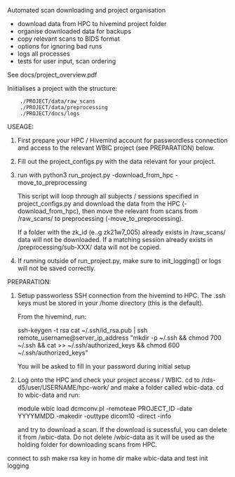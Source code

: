 Automated scan downloading and project organisation

- download data from HPC to hivemind project folder
- organise downloaded data for backups
- copy relevant scans to BIDS format
- options for ignoring bad runs
- logs all processes
- tests for user input, scan ordering

See docs/project_overview.pdf 

Iniitialises a project with the structure:

		./PROJECT/data/raw_scans  
		./PROJECT/data/preprocessing  
		./PROJECT/docs/logs  


USEAGE:

1) First prepare your HPC / Hivemind account for passwordless
   connection and access to the relevant WBIC project (see PREPARATION) below.

2) Fill out the project_configs.py with the data relevant for your project.

3) run with python3 run_project.py -download_from_hpc -move_to_preprocessing
  
   This script will loop through all subjects / sessions specified in project_configs.py
   and download the data from the HPC (-download_from_hpc), then move the relevant
   from scans from /raw_scans/ to preprocessing (-move_to_preprocessing). 

   If a folder with the zk_id (e..g zk21w7_005) already exists in /raw_scans/
   data will not be downloaded. If a matching session already exists in 
   /preprocessing/sub-XXX/ data will not be copied. 

4) If running outside of run_project.py, make sure to init_logging()
   or logs will not be saved correctly.
   

PREPARATION:

1) Setup passworless SSH connection from the hivemind to HPC. The .ssh keys must be stored 
   in your /home directory (this is the default).

   From the hivemind, run:
   
   ssh-keygen -t rsa
   cat ~/.ssh/id_rsa.pub | ssh remote_username@server_ip_address "mkdir -p ~/.ssh && chmod 700 ~/.ssh && cat >> ~/.ssh/authorized_keys && chmod 600 ~/.ssh/authorized_keys"


   You will be asked to fill in your password during initial setup

2) Log onto the HPC and check your project access / WBIC. cd to /rds-d5/user/USERNAME/hpc-work/ and make a folder called wbic-data.
   cd to wbic-data and run:

   module wbic load
   dcmconv.pl -remoteae PROJECT_ID -date YYYYMMDD -makedir -outtype dicom10 -direct -info 

   and try to download a scan. If the download is sucessful, you can delete it from /wbic-data. Do not delete
   /wbic-data as it will be used as the holding folder for downloading scans from HPC.






connect to ssh make rsa key in home dir
make wbic-data and test 
init logging 